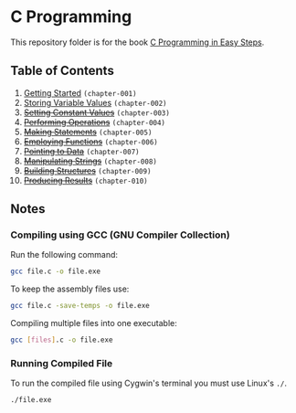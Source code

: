 # C Programming
This repository folder is for the book [C Programming in Easy Steps](http://amzn.to/2bOTEDM).

## Table of Contents
1. [Getting Started](chapter-001) `(chapter-001)`
2. [Storing Variable Values](chapter-002) `(chapter-002)`
3. ~~[Setting Constant Values]()~~ `(chapter-003)`
4. ~~[Performing Operations]()~~ `(chapter-004)`
5. ~~[Making Statements]()~~ `(chapter-005)`
6. ~~[Employing Functions]()~~ `(chapter-006)`
7. ~~[Pointing to Data]()~~ `(chapter-007)`
8. ~~[Manipulating Strings]()~~ `(chapter-008)`
9. ~~[Building Structures]()~~ `(chapter-009)`
10. ~~[Producing Results]()~~ `(chapter-010)`

## Notes
### Compiling using GCC (GNU Compiler Collection)

Run the following command:

```bash
gcc file.c -o file.exe
```

To keep the assembly files use:

```bash
gcc file.c -save-temps -o file.exe
```

Compiling multiple files into one executable:

```bash
gcc [files].c -o file.exe
```

### Running Compiled File

To run the compiled file using Cygwin's terminal you must use Linux's `./`.

```bash
./file.exe
```